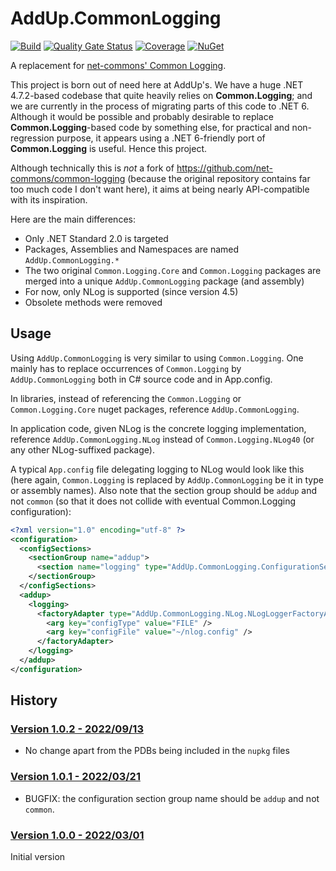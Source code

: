 # AddUp.CommonLogging

[![Build](https://github.com/addupsolutions/AddUp.CommonLogging/workflows/Build/badge.svg)](https://github.com/addupsolutions/AddUp.CommonLogging/actions?query=workflow%3ABuild)
[![Quality Gate Status](https://sonarcloud.io/api/project_badges/measure?project=addupsolutions_AddUp.CommonLogging&metric=alert_status)](https://sonarcloud.io/dashboard?id=addupsolutions_AddUp.CommonLogging)
[![Coverage](https://sonarcloud.io/api/project_badges/measure?project=addupsolutions_AddUp.CommonLogging&metric=coverage)](https://sonarcloud.io/dashboard?id=addupsolutions_AddUp.CommonLogging)
[![NuGet](https://img.shields.io/nuget/v/AddUp.CommonLogging.svg)](https://www.nuget.org/packages/AddUp.CommonLogging/)

A replacement for [net-commons' Common Logging](https://net-commons.github.io/common-logging/).

This project is born out of need here at AddUp's. We have a huge .NET 4.7.2-based codebase that quite heavily relies on **Common.Logging**; and we are currently in the process of migrating parts of this code to .NET 6. Although it would be possible and probably desirable to replace **Common.Logging**-based code by something else, for practical and non-regression purpose, it appears using a .NET 6-friendly port of **Common.Logging** is useful. Hence this project.

Although technically this is *not* a fork of <https://github.com/net-commons/common-logging> (because the original repository contains far too much code I don't want here), it aims at being nearly API-compatible with its inspiration.

Here are the main differences:

* Only .NET Standard 2.0 is targeted
* Packages, Assemblies and Namespaces are named `AddUp.CommonLogging.*`
* The two original `Common.Logging.Core` and `Common.Logging` packages are merged into a unique `AddUp.CommonLogging` package (and assembly)
* For now, only NLog is supported (since version 4.5)
* Obsolete methods were removed

## Usage

Using `AddUp.CommonLogging` is very similar to using `Common.Logging`. One mainly has to replace occurrences of `Common.Logging` by `AddUp.CommonLogging` both in C# source code and in App.config.

In libraries, instead of referencing the `Common.Logging` or `Common.Logging.Core` nuget packages, reference `AddUp.CommonLogging`.

In application code, given NLog is the concrete logging implementation, reference `AddUp.CommonLogging.NLog` instead of `Common.Logging.NLog40` (or any other NLog-suffixed package).

A typical `App.config` file delegating logging to NLog would look like this (here again, `Common.Logging` is replaced by `AddUp.CommonLogging` be it in type or assembly names). 
Also note that the section group should be `addup` and not `common` (so that it does not collide with eventual Common.Logging configuration):

```xml
<?xml version="1.0" encoding="utf-8" ?>
<configuration>
  <configSections>
    <sectionGroup name="addup">
      <section name="logging" type="AddUp.CommonLogging.ConfigurationSectionHandler, AddUp.CommonLogging" />
    </sectionGroup>
  </configSections>
  <addup>
    <logging>
      <factoryAdapter type="AddUp.CommonLogging.NLog.NLogLoggerFactoryAdapter, AddUp.CommonLogging.NLog">
        <arg key="configType" value="FILE" />
        <arg key="configFile" value="~/nlog.config" />
      </factoryAdapter>
    </logging>
  </addup>
</configuration>
```

## History

### [Version 1.0.2 - 2022/09/13](https://github.com/addupsolutions/AddUp.CommonLogging/releases/tag/v1.0.2)

* No change apart from the PDBs being included in the `nupkg` files

### [Version 1.0.1 - 2022/03/21](https://github.com/addupsolutions/AddUp.CommonLogging/releases/tag/v1.0.1)

* BUGFIX: the configuration section group name should be `addup` and not `common`.

### [Version 1.0.0 - 2022/03/01](https://github.com/addupsolutions/AddUp.CommonLogging/releases/tag/v1.0.0)

Initial version
